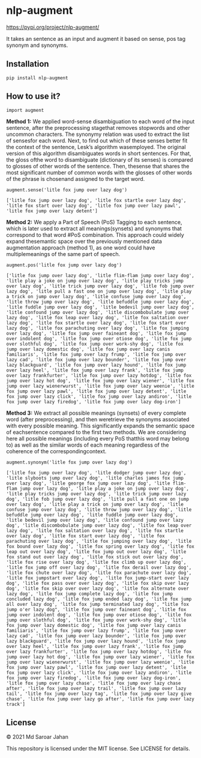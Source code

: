 # nlp-augment
https://pypi.org/project/nlp-augment/

It takes an sentence as an input and augment it based on sense, pos tag synonym and synonyms.

## Installation
```pip install nlp-augment```


## How to use it?

```import augment```

<strong>Method 1:</strong> We applied word-sense disambiguation to each word of the input sentence, after the preprocessing stagethat removes stopwords and other uncommon characters. The synonymy relation was used to extract the list of sensesfor each word. Next, to find out which of these senses better fit the context of the sentence, Lesk’s algorithm wasemployed. The original version of this algorithm disambiguates words in short sentences. For that, the gloss ofthe word to disambiguate (dictionary of its senses) is compared to glosses of other words of the sentence. Then, thesense that shares the most significant number of common words with the glosses of other words of the phrase is chosenand assigned to the target word. <br>

```augment.sense('litle fox jump over lazy dog')```

```['litle fox jump over lazy dog', 'litle fox startle over lazy dog', 'litle fox start over lazy dog', 'litle fox jump over lazy pawl', 'litle fox jump over lazy detent']```

<strong>Method 2:</strong> We apply a Part of Speech (PoS) Tagging to each sentence, which is later used to extract all meanings(synsets) and synonyms that correspond to that word #PoS combination. This approach could widely expand thesemantic space over the previously mentioned data augmentation approach (method 1), as one word could have multiplemeanings of the same part of speech.<br>

```augment.pos('litle fox jump over lazy dog')```

```['litle fox jump over lazy dog', 'litle flim-flam jump over lazy dog', 'litle play a joke on jump over lazy dog', 'litle play tricks jump over lazy dog', 'litle trick jump over lazy dog', 'litle fob jump over lazy dog', 'litle pull a fast one on jump over lazy dog', 'litle play a trick on jump over lazy dog', 'litle confuse jump over lazy dog', 'litle throw jump over lazy dog', 'litle befuddle jump over lazy dog', 'litle fuddle jump over lazy dog', 'litle bedevil jump over lazy dog', 'litle confound jump over lazy dog', 'litle discombobulate jump over lazy dog', 'litle fox leap over lazy dog', 'litle fox saltation over lazy dog', 'litle fox startle over lazy dog', 'litle fox start over lazy dog', 'litle fox parachuting over lazy dog', 'litle fox jumping over lazy dog', 'litle fox jump over faineant dog', 'litle fox jump over indolent dog', 'litle fox jump over otiose dog', 'litle fox jump over slothful dog', 'litle fox jump over work-shy dog', 'litle fox jump over lazy domestic dog', 'litle fox jump over lazy canis familiaris', 'litle fox jump over lazy frump', 'litle fox jump over lazy cad', 'litle fox jump over lazy bounder', 'litle fox jump over lazy blackguard', 'litle fox jump over lazy hound', 'litle fox jump over lazy heel', 'litle fox jump over lazy frank', 'litle fox jump over lazy frankfurter', 'litle fox jump over lazy hotdog', 'litle fox jump over lazy hot dog', 'litle fox jump over lazy wiener', 'litle fox jump over lazy wienerwurst', 'litle fox jump over lazy weenie', 'litle fox jump over lazy pawl', 'litle fox jump over lazy detent', 'litle fox jump over lazy click', 'litle fox jump over lazy andiron', 'litle fox jump over lazy firedog', 'litle fox jump over lazy dog-iron']```


<strong>Method 3:</strong> We extract all possible meanings (synsets) of every complete word (after preprocessing), and then weretrieve the synonyms associated with every possible meaning. This significantly expands the semantic space of eachsentence compared to the first two methods. We are considering here all possible meanings (including every PoS thatthis word may belong to) as well as the similar words of each meaning regardless of the coherence of the correspondingcontext.

```augment.synonym('litle fox jump over lazy dog')```


```['litle fox jump over lazy dog', 'litle dodger jump over lazy dog', 'litle slyboots jump over lazy dog', 'litle charles james fox jump over lazy dog', 'litle george fox jump over lazy dog', 'litle flim-flam jump over lazy dog', 'litle play a joke on jump over lazy dog', 'litle play tricks jump over lazy dog', 'litle trick jump over lazy dog', 'litle fob jump over lazy dog', 'litle pull a fast one on jump over lazy dog', 'litle play a trick on jump over lazy dog', 'litle confuse jump over lazy dog', 'litle throw jump over lazy dog', 'litle befuddle jump over lazy dog', 'litle fuddle jump over lazy dog', 'litle bedevil jump over lazy dog', 'litle confound jump over lazy dog', 'litle discombobulate jump over lazy dog', 'litle fox leap over lazy dog', 'litle fox saltation over lazy dog', 'litle fox startle over lazy dog', 'litle fox start over lazy dog', 'litle fox parachuting over lazy dog', 'litle fox jumping over lazy dog', 'litle fox bound over lazy dog', 'litle fox spring over lazy dog', 'litle fox leap out over lazy dog', 'litle fox jump out over lazy dog', 'litle fox stand out over lazy dog', 'litle fox stick out over lazy dog', 'litle fox rise over lazy dog', 'litle fox climb up over lazy dog', 'litle fox jump off over lazy dog', 'litle fox derail over lazy dog', 'litle fox chute over lazy dog', 'litle fox parachute over lazy dog', 'litle fox jumpstart over lazy dog', 'litle fox jump-start over lazy dog', 'litle fox pass over over lazy dog', 'litle fox skip over lazy dog', 'litle fox skip over over lazy dog', 'litle fox alternate over lazy dog', 'litle fox jump complete lazy dog', 'litle fox jump concluded lazy dog', 'litle fox jump ended lazy dog', 'litle fox jump all over lazy dog', 'litle fox jump terminated lazy dog', "litle fox jump o'er lazy dog", 'litle fox jump over faineant dog', 'litle fox jump over indolent dog', 'litle fox jump over otiose dog', 'litle fox jump over slothful dog', 'litle fox jump over work-shy dog', 'litle fox jump over lazy domestic dog', 'litle fox jump over lazy canis familiaris', 'litle fox jump over lazy frump', 'litle fox jump over lazy cad', 'litle fox jump over lazy bounder', 'litle fox jump over lazy blackguard', 'litle fox jump over lazy hound', 'litle fox jump over lazy heel', 'litle fox jump over lazy frank', 'litle fox jump over lazy frankfurter', 'litle fox jump over lazy hotdog', 'litle fox jump over lazy hot dog', 'litle fox jump over lazy wiener', 'litle fox jump over lazy wienerwurst', 'litle fox jump over lazy weenie', 'litle fox jump over lazy pawl', 'litle fox jump over lazy detent', 'litle fox jump over lazy click', 'litle fox jump over lazy andiron', 'litle fox jump over lazy firedog', 'litle fox jump over lazy dog-iron', 'litle fox jump over lazy chase', 'litle fox jump over lazy chase after', 'litle fox jump over lazy trail', 'litle fox jump over lazy tail', 'litle fox jump over lazy tag', 'litle fox jump over lazy give chase', 'litle fox jump over lazy go after', 'litle fox jump over lazy track']```

## License

© 2021 Md Saroar Jahan

This repository is licensed under the MIT license. See LICENSE for details.
